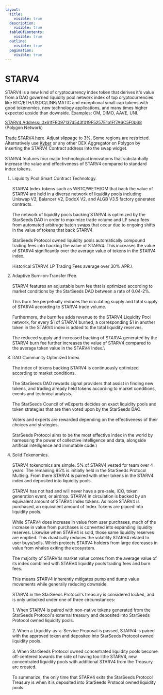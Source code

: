 ```yaml
---
layout:
  title:
    visible: true
  description:
    visible: true
  tableOfContents:
    visible: true
  outline:
    visible: true
  pagination:
    visible: true
---
```


# STARV4

STARV4 is a new kind of cryptocurrency index token that derives it's value from a DAO governed liquidity pool network index of top cryptocurrencies like BTC/ETH/USDC/LINK/MATIC and exceptional small cap tokens with good tokenomics, new technology applications, and many times higher expected upside than downside. Examples: OM, DIMO, AAVE, UNI.

[STARV4 Address: 0x61fFE097137d543f019F5257E1a1Ff7A6C5F0b68](https://polygonscan.com/token/0x61ffe097137d543f019f5257e1a1ff7a6c5f0b68) (Polygon Network)\
\
[Trade STARV4 here](https://sdao.pro/swap-starv4). Adjust slippage to 3%. Some regions are restricted. Alternatively use [Kyber](https://kyberswap.com/swap/polygon/pol-to-0x61ffe097137d543f019f5257e1a1ff7a6c5f0b68) or any other DEX Aggregator on Polygon by inserting the STARV4 Contract address into the swap widget.\
\
STARV4 features four major technological innovations that substantially increase the value and effectiveness of STARV4 compared to standard index tokens.

1. Liquidity Pool Smart Contract Technology. \
   \
   STARV4 Index tokens such as WBTC/WETH/OM that back the value of STARV4 are held in a diverse network of liquidity pools including Uniswap V2, Balancer V2, DodoX V2, and ALGB V3.5 factory generated contracts.\
   \
   The network of liquidity pools backing STARV4 is optimized by the StarSeeds DAO in order to maximize trade volume and LP swap fees from automated arbitrage batch swaps that occur due to ongoing shifts in the value of tokens that back STARV4. \
   \
   StarSeeds Protocol owned liquidity pools automatically compound trading fees into backing the value of STARV4. This increases the value of  STARV4 significantly over the average value of tokens in the STARV4 index.\
   \
   Historical STARV4 LP Trading Fees average over 30% APR.\

2. Adaptive Burn-on-Transfer fFee.\
   \
   STARV4 features an adjustable burn fee that is optimized according to market conditions by the StarSeeds DAO between a rate of 0.04-2%.\
   \
   This burn fee perpetually reduces the circulating supply and total supply of STARV4 according to STARV4 trade volume. \
   \
   Furthermore, the burn fee adds revenue to the STARV4 Liquidity Pool network, for every $1 of STARV4 burned, a corresponding $1 in another token in the STARV4 index is added to the total liquidity reserves.\
   \
   The reduced supply and increased backing of STARV4 generated by the STARV4 burn fee further increases the value of STARV4 compared to the average token value in the STARV4 Index.\

3. DAO Community Optimized Index.\
   \
   The index of tokens backing STARV4 is continuously optimized according to market conditions. \
   \
   The StarSeeds DAO rewards signal providers that assist in finding new tokens, and trading already held tokens according to market conditions, events and technical analysis.\
   \
   The StarSeeds Council of wExperts decides on exact liquidity pools and token strategies that are then voted upon by the StarSeeds DAO.\
   \
   Voters and experts are rewarded depending on the effectiveness of their choices and strategies.\
   \
   StarSeeds Protocol aims to be the most effective index in the world by harnessing the power of collective intelligence and data, alongside artificial intelligence and immutable code.\

4. Solid Tokenomics.\
   \
   STARV4 tokenomics are simple. 5% of STARV4 vested for team over 4 years. The remaining 95% is initially held in the StarSeeds Protocol Multisig. From there STARV4 is paired with other tokens in the STARV4 index and deposited into liquidity pools.\
   \
   STARV4 has not had and will never have a pre-sale, ICO, token generation event, or airdrop. STARV4 in circulation is backed by an equivalent amount of STARV4 Index tokens. As more STARV4 is purchased, an equivalent amount of Index Tokens are placed into liquidity pools.\
   \
   While STARV4 does increase in value from user purchases, much of the increase in value from purchases is converted into expanding liquidity reserves. Likewise when STARV4 is sold, those same liquidity reserves are emptied. This drastically reduces the volatility STARV4 related to user buys/sells. Which protects STARV4 holders from large decreases in value from whales exiting the ecosystem.\
   \
   The majority of STARV4s market value comes from the average value of its index combined with STARV4 liquidity pools trading fees and burn fees.\
   \
   This means STARV4 inherently mitigates pump and dump value movements while generally reducing downside.\
   \
   STARV4 in the StarSeeds Protocol's treasury is considered locked, and is only unlocked under one of three circumstances:\
   \
   1\. When STARV4 is paired with non-native tokens generated from the StarSeeds Protocol's external treasury and deposited into StarSeeds Protocol owned liquidity pools. \
   \
   2\. When a Liquidity-as-a-Service Proposal is passed, STARV4 is paired with the approved token and deposited into StarSeeds Protocol owned liquidity pools. \
   \
   3\. When StarSeeds Protocol owned concentrated liquidity pools become off-centered towards the side of having too little STARV4, new concentrated liquidity pools with additional STARV4 from the Treasury are created. \
   \
   To summarize, the only time that STARV4 exits the StarSeeds Protocol Treasury is when it is deposited into StarSeeds Protocol owned liquidity pools.&#x20;
